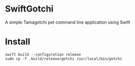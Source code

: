 # SwiftGotchi

A simple Tamagotchi pet command line application using Swift

# Install

```
swift build --configuration release
sudo cp -f .build/release/gotchi /usr/local/bin/gotchi
```

